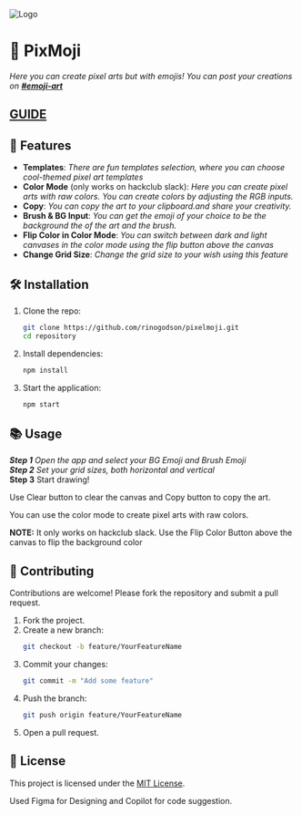 ![Logo](https://cloud-dsjd8yjvj-hack-club-bot.vercel.app/0logo.png)
# 🙂 PixMoji
*Here you can create pixel arts but with emojis! You can post your creations on [**#emoji-art**](https://hackclub.slack.com/archives/C087VMU968N)*
## [GUIDE](https://github.com/rinogodson/pixelmoji/blob/main/USERGUIDE.md)

## 🚀 Features
- **Templates**: *There are fun templates selection, where you can choose cool-themed pixel art templates*
- **Color Mode** (only works on hackclub slack): *Here you can create pixel arts with raw colors. You can create colors by adjusting the RGB inputs.*
- **Copy**: *You can copy the art to your clipboard.and share your creativity.*
- **Brush & BG Input**: *You can get the emoji of your choice to be the background the of the art and the brush.*
- **Flip Color in Color Mode**: *You can switch between dark and light canvases in the color mode using the flip button above the canvas*
- **Change Grid Size**: *Change the grid size to your wish using this feature*

## 🛠️ Installation  
1. Clone the repo:  
   ```bash
   git clone https://github.com/rinogodson/pixelmoji.git
   cd repository
   ```
2. Install dependencies:  
   ```bash
   npm install
   ```
3. Start the application:  
   ```bash
   npm start
   ```

## 📚 Usage  
***Step 1** Open the app and select your BG Emoji and Brush Emoji*  
***Step 2** Set your grid sizes, both horizontal and vertical*  
**Step 3** Start drawing!

Use Clear button to clear the canvas and Copy button to copy the art.

You can use the color mode to create pixel arts with raw colors. 

**NOTE:** It only works on hackclub slack. Use the Flip Color Button above the canvas to flip the background color

## 🤝 Contributing  
Contributions are welcome! Please fork the repository and submit a pull request.  

1. Fork the project.  
2. Create a new branch:  
   ```bash
   git checkout -b feature/YourFeatureName
   ```
3. Commit your changes:  
   ```bash
   git commit -m "Add some feature"
   ```
4. Push the branch:  
   ```bash
   git push origin feature/YourFeatureName
   ```
5. Open a pull request.

## 📄 License  
This project is licensed under the [MIT License](LICENSE).

Used Figma for Designing and Copilot for code suggestion.